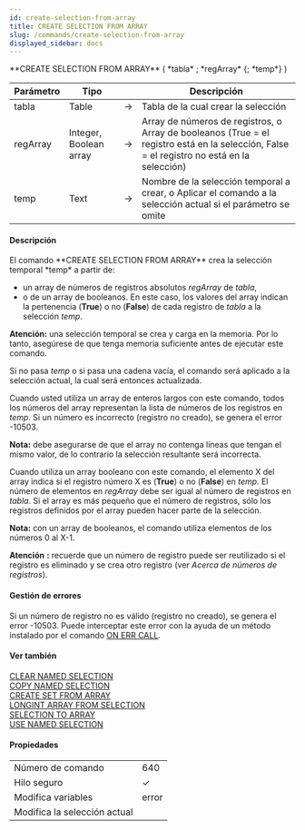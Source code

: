 ```yaml
---
id: create-selection-from-array
title: CREATE SELECTION FROM ARRAY
slug: /commands/create-selection-from-array
displayed_sidebar: docs
---
```


<!--REF #_command_.CREATE SELECTION FROM ARRAY.Syntax-->**CREATE SELECTION FROM ARRAY** ( *tabla* ; *regArray* {; *temp*} )<!-- END REF-->
<!--REF #_command_.CREATE SELECTION FROM ARRAY.Params-->
| Parámetro | Tipo |  | Descripción |
| --- | --- | --- | --- |
| tabla | Table | &#8594;  | Tabla de la cual crear la selección |
| regArray | Integer, Boolean array | &#8594;  | Array de números de registros, o Array de booleanos (True = el registro está en la selección, False = el registro no está en la selección) |
| temp | Text | &#8594;  | Nombre de la selección temporal a crear, o Aplicar el comando a la selección actual si el parámetro se omite |

<!-- END REF-->

#### Descripción 

<!--REF #_command_.CREATE SELECTION FROM ARRAY.Summary-->El comando **CREATE SELECTION FROM ARRAY** crea la selección temporal *temp* a partir de:

* un array de números de registros absolutos *regArray* de *tabla*,
* o de un array de booleanos.<!-- END REF--> En este caso, los valores del array indican la pertenencia (**True**) o no (**False**) de cada registro de *tabla* a la selección *temp*.

**Atención:** una selección temporal se crea y carga en la memoria. Por lo tanto, asegúrese de que tenga memoria suficiente antes de ejecutar este comando.

Si no pasa *temp* o si pasa una cadena vacía, el comando será aplicado a la selección actual, la cual será entonces actualizada.

Cuando usted utiliza un array de enteros largos con este comando, todos los números del array representan la lista de números de los registros en *temp*. Si un número es incorrecto (registro no creado), se genera el error -10503.

**Nota:** debe asegurarse de que el array no contenga líneas que tengan el mismo valor, de lo contrario la selección resultante será incorrecta.

Cuando utiliza un array booleano con este comando, el elemento X del array indica si el registro número X es (**True**) o no (**False**) en *temp*. El número de elementos en *regArray* debe ser igual al número de registros en *tabla*. Si el array es más pequeño que el número de registros, sólo los registros definidos por el array pueden hacer parte de la selección.

**Nota:** con un array de booleanos, el comando utiliza elementos de los números 0 al X-1.

**Atención** **:** recuerde que un número de registro puede ser reutilizado si el registro es eliminado y se crea otro registro (ver *Acerca de números de registros*).

#### Gestión de errores 

Si un número de registro no es válido (registro no creado), se genera el error -10503\. Puede interceptar este error con la ayuda de un método instalado por el comando [ON ERR CALL](on-err-call.md "ON ERR CALL").

#### Ver también 

[CLEAR NAMED SELECTION](clear-named-selection.md)  
[COPY NAMED SELECTION](copy-named-selection.md)  
[CREATE SET FROM ARRAY](create-set-from-array.md)  
[LONGINT ARRAY FROM SELECTION](longint-array-from-selection.md)  
[SELECTION TO ARRAY](selection-to-array.md)  
[USE NAMED SELECTION](use-named-selection.md)  

#### Propiedades

|  |  |
| --- | --- |
| Número de comando | 640 |
| Hilo seguro | &check; |
| Modifica variables | error |
| Modifica la selección actual ||


